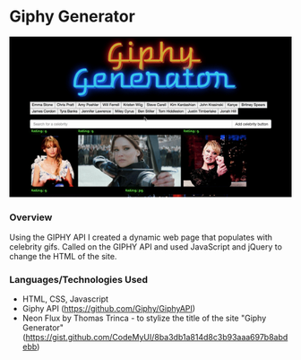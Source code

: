 # Giphy Generator

![alt text](https://github.com/laurengranada/Week-6-giphy/blob/master/read-images/vid.gif)

### Overview
Using the GIPHY API I created a dynamic web page that populates with celebrity gifs. Called on the GIPHY API and used JavaScript and jQuery to change the HTML of the site.

### Languages/Technologies Used
- HTML, CSS, Javascript
- Giphy API (https://github.com/Giphy/GiphyAPI)
- Neon Flux by Thomas Trinca - to stylize the title of the site "Giphy Generator" (https://gist.github.com/CodeMyUI/8ba3db1a814d8c3b93aaa697b8abdebb)
